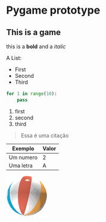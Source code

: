 # Pygame prototype

## This is a game

this is a **bold** and a *italic*

A List:

* First
* Second
* Third

~~~python
for 1 in range(10):
	pass
~~~

1. first
2. second
3. third

> Essa é uma citação

Exemplo | Valor
------- | -----
Um numero | 2
Uma letra | A



![bola](intro_ball.gif)
